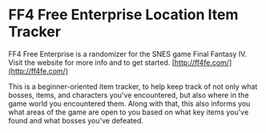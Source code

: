 # FF4 Free Enterprise Location Item Tracker

FF4 Free Enterprise is a randomizer for the SNES game Final Fantasy IV. Visit the website for more info and to get started.
[http://ff4fe.com/](http://ff4fe.com/)

This is a beginner-oriented item tracker, to help keep track of not only what bosses, items, and characters you've encountered, but also where in the game world you encountered them. Along with that, this also informs you what areas of the game are open to you based on what key items you've found and what bosses you've defeated.
